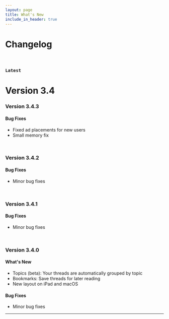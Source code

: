 ```yaml
---
layout: page
title: What's New
include_in_header: true
---
```


# Changelog

<br>

### `Latest`
# **Version 3.4**

### **Version 3.4.3**

#### Bug Fixes
- Fixed ad placements for new users
- Small memory fix

<br>

### **Version 3.4.2**

#### Bug Fixes
- Minor bug fixes

<br>

### **Version 3.4.1**

#### Bug Fixes
- Minor bug fixes

<br>

### **Version 3.4.0**

#### What's New
- Topics (beta): Your threads are automatically grouped by topic
- Bookmarks: Save threads for later reading
- New layout on iPad and macOS

#### Bug Fixes
- Minor bug fixes

________
<br>
